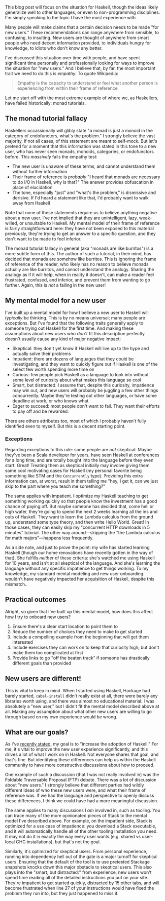 This blog post will focus on the situation for Haskell, though the
ideas likely generalize well to other languages, or even to
non-programming disciplines. I'm simply speaking to the topic I have
the most experience with.

Many people will make claims that a certain decision needs to be made
"for new users." These recommendations can range anywhere from
sensible, to confusing, to insulting. New users are thought of
anywhere from smart people who need decent information provided, to
individuals hungry for knowledge, to idiots who don't know any better.

I've discussed this situation over time with people, and have spent
significant time personally and professionally looking for ways to
improve the situation for "new users." And I believe that, by far, the
most important trait we need to do this is _empathy_. To quote
Wikipedia:

> Empathy is the capacity to understand or feel what another person is
> experiencing from within their frame of reference

Let me start off with the most extreme example of where we, as
Haskellers, have failed historically: monad tutorials.

## The monad tutorial fallacy

Haskellers occassionally will glibly state "a monad is just a monoid
in the category of endofunctors, what's the problem." I strongly
believe the vast majority, if not all cases, of this statement are
meant to self-mock. But let's pretend for a moment that this
information was stated in this tone to a new user, who has never seen
monads, monoids, categories, or endofunctors before. This _massively_
fails the empathy test:

* The new user is unaware of these terms, and cannot understand them
  without further information
* Their frame of reference is _probably_ "I heard that monads are
  necessary to do I/O in Haskell, why is that?" The answer provides
  obfuscation in place of elucidation
* The tone, especially "just" and "what's the problem," is dismissive
  and derisive. If I'd heard a statement like that, I'd probably want
  to walk away from Haskell

Note that none of these statements require us to believe anything
negative about a new user. I've not implied that they are
unintelligent, lazy, weak-willed, or unsuitable to Haskell. My mental
model of their frame of reference is fairly straightforward here: they
have not been exposed to this material previously, they're trying to
get an answer to a specific question, and they don't want to be made
to feel inferior.

The monad tutorial fallacy in general (aka "monads are like burritos")
is a more subtle form of this. The author of such a tutorial, in their
mind, has decided that monads are somehow like burritos. This is
ignoring the frame of reference of the reader, who likely has no
reason to believe monads actually are like burritos, and cannot
understand the analogy. Sharing the analogy as if it will help, when
in reality it doesn't, can make a reader feel frustrated, confused,
and inferior, and prevent them from wanting to go further. Again, this
is _not_ a failing in the new user!

## My mental model for a new user

I've built up a mental model for how I believe a new user to Haskell
will _typically_ be thinking. This is by no means universal; many
people are exceptions. But I've found that the following traits
generally apply to someone trying out Haskell for the first time. And
making these assumptions about new users who _don't_ fit this
description perfectly doesn't usually cause any kind of major negative
impact:

* Skeptical: they don't yet know if Haskell will live up to the hype
  and actually solve their problems
* Impatient: there are dozens of languages that they could be
  investigating, and they want to quickly figure out if Haskell is one
  of the select few worth spending more time on
* Curious: few people pick Haskell as a language to look into without
  some level of curiosity about what makes this language so cool
* Smart, but distracted: I assume that, despite this curiosity,
  impatience may win out, and new users will probably be juggling a
  few other things concurrently. Maybe they're testing out other
  languages, or have some deadline at work, or who knows what.
* Eager to succeed: most people don't want to fail. They want their
  efforts to pay off and be rewarded.

There are others attributes too, most of which I probably haven't
fully identified even to myself. But this is a decent starting point.

### Exceptions

Regarding exceptions to this rule: some people are _not_
skeptical. Maybe they've been a Scala developer for years, have seen
Haskell at conferences for a long time, and are totally bought into
the language before they even start. Great! Treating them as skeptical
initially may involve giving them some cool motivating cases for
Haskell (my personal favorite being something like STM and the
`Concurrently` type). Providing this extra information can, at worst,
result in them telling me "hey, I get it, can we just skip to the part
where you teach me something?"

The same applies with impatient. I optimize my Haskell teaching to get
something working quickly so that people know the investment has a
good chance of paying off. But maybe someone has decided that, come
hell or high water, they're going to spend the next 2 weeks learning
all the ins and outs of Haskell. They want to learn the Lambda
calculus from the ground up, understand some type theory, and then
write Hello World. Great! In those cases, they can easily skip my
"concurrent HTTP downloads in 5 minutes" tutorial. The other way
around&mdash;skipping the "the Lambda calculus for math
majors"&mdash;happens less frequently.

As a side note, and just to prove the point: my wife has started
learning Haskell (though our home renovations have recently gotten in
the way of that). She fulfills _neither_ of these criteria: she's
watched me using Haskell for 10 years, and isn't at all skeptical of
the language. And she's learning the language without any specific
impatience to get things working. To my knowledge, my standard mental
modeling and new user onboarding wouldn't have negatively impacted her
acquisition of Haskell, despite this mismatch..

## Practical outcomes

Alright, so given that I've built up this mental model, how does this
affect how I try to onboard new users?

1. Ensure there's a clear start location to point them to
2. Reduce the number of choices they need to make to get started
3. Include a compelling example from the beginning that will get them interested
4. Include exercises they can work on to keep that curiosity high, but
   don't make them too complicated at first
5. Provide links to go "off the beaten track" if someone has
   drastically different goals than provided

## New users are different!

This is vital to keep in mind. When I started using Haskell, Hackage
had barely started, `cabal-install` didn't really exist at all, there
were barely any libraries worth using, and there was almost no
educational material. I was absolutely a "new user," but I didn't fit
the mental model described above at all. Making any assumption about
what other new users are willing to go through based on my own
experience would be wrong.

## What are our goals?

As I've [recently
stated](https://www.snoyman.com/blog/2018/11/stackage-history-philosophy-future),
my goal is to "increase the adoption of Haskell." For me, it's vital
to improve the new user experience significantly, and this drives a
lot of what I work on in Haskell. Not everyone shares that goal, and
that's fine. But identifying these differences can help us within the
Haskell community to have more constructive discussions about how to
proceed.

One example of such a discussion (that I was not really involved in)
was the Foldable Traversable Proposal (FTP) debate. There was a lot of
discussion about "new users." I strongly believe that different
parties had wildly different ideas of who these new users were, and
what their frame of reference was. If we had the language and
perspective to openly discuss these differences, I think we could have
had a more meaningful discussion.

The same applies to many discussions I _am_ involved in, such as
tooling. You can trace many of the more opinionated pieces of Stack to
the mental model I've described above. For example, on the impatient
side, Stack is optimized for a use case of impatience: you download a
Stack executable, and it will automatically handle all of the other
tooling installation you need. It may not do it in exactly the way
every user wants (e.g. shared vs user-local GHC installations), but
that's not the goal.

Similarly, it's optimized for skeptical users. From personal
experience, running into dependency hell out of the gate is a major
turnoff for skeptical users. Ensuring that the default of the tool is
to use pretested Stackage snapshots knocks down this major obstacle to
skeptical users. This also plays into the "smart, but distracted:"
from experience, new users won't spend time reading all of the
detailed instructions you put on your site. They're impatient to get
started quickly, distracted by 15 other tabs, and will become
frustrated when line 27 of your instructions would have fixed the
problem they run into, but they just happened to miss it.

